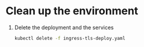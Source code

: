 # Clean up the environment

1. Delete the deployment and the services
    ```sh
    kubectl delete -f ingress-tls-deploy.yaml
    ```